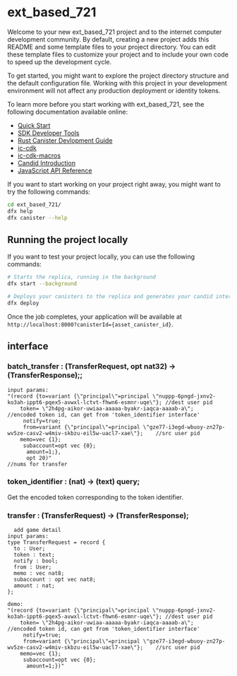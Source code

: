 # ext_based_721

Welcome to your new ext_based_721 project and to the internet computer development community. By default, creating a new project adds this README and some template files to your project directory. You can edit these template files to customize your project and to include your own code to speed up the development cycle.

To get started, you might want to explore the project directory structure and the default configuration file. Working with this project in your development environment will not affect any production deployment or identity tokens.

To learn more before you start working with ext_based_721, see the following documentation available online:

- [Quick Start](https://smartcontracts.org/docs/quickstart/quickstart-intro.html)
- [SDK Developer Tools](https://smartcontracts.org/docs/developers-guide/sdk-guide.html)
- [Rust Canister Devlopment Guide](https://smartcontracts.org/docs/rust-guide/rust-intro.html)
- [ic-cdk](https://docs.rs/ic-cdk)
- [ic-cdk-macros](https://docs.rs/ic-cdk-macros)
- [Candid Introduction](https://smartcontracts.org/docs/candid-guide/candid-intro.html)
- [JavaScript API Reference](https://erxue-5aaaa-aaaab-qaagq-cai.raw.ic0.app)

If you want to start working on your project right away, you might want to try the following commands:

```bash
cd ext_based_721/
dfx help
dfx canister --help
```

## Running the project locally

If you want to test your project locally, you can use the following commands:

```bash
# Starts the replica, running in the background
dfx start --background

# Deploys your canisters to the replica and generates your candid interface
dfx deploy
```

Once the job completes, your application will be available at `http://localhost:8000?canisterId={asset_canister_id}`.
## interface 
###   batch_transfer : (TransferRequest, opt nat32) -> (TransferResponse);;
```
input params: 
"(record {to=variant {\"principal\"=principal \"nuppp-6pngd-jxnv2-ko3ah-ippt6-pqex5-avwxl-lctvt-fhwn6-esmnr-uqe\"}; //dest user pid
    token= \"2h4pg-aikor-uwiaa-aaaaa-byakr-iaqca-aaaab-a\";                                                         //encoded token id, can get from 'token_identifier interface'
     notify=true; 
     from=variant {\"principal\"=principal \"gze77-i3egd-wbuoy-zn27p-wv5ze-casv2-w4miv-skbzu-eil5w-uacl7-xae\"};    //src user pid
    memo=vec {1}; 
     subaccount=opt vec {0};
      amount=1;},
      opt 20)"                                                                                                      //nums for transfer
```
###   token_identifier : (nat) -> (text) query;
Get the encoded token corresponding to the token identifier.  
###  transfer : (TransferRequest) -> (TransferResponse);
```
  add game detail
input params: 
type TransferRequest = record {
  to : User;
  token : text;
  notify : bool;
  from : User;
  memo : vec nat8;
  subaccount : opt vec nat8;
  amount : nat;
};

demo:
"(record {to=variant {\"principal\"=principal \"nuppp-6pngd-jxnv2-ko3ah-ippt6-pqex5-avwxl-lctvt-fhwn6-esmnr-uqe\"}; //dest user pid
    token= \"2h4pg-aikor-uwiaa-aaaaa-byakr-iaqca-aaaab-a\";                                                         //encoded token id, can get from 'token_identifier interface'
     notify=true; 
     from=variant {\"principal\"=principal \"gze77-i3egd-wbuoy-zn27p-wv5ze-casv2-w4miv-skbzu-eil5w-uacl7-xae\"};    //src user pid
    memo=vec {1}; 
     subaccount=opt vec {0};
      amount=1;})" 
```

